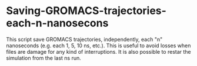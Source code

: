 # Saving-GROMACS-trajectories-each-n-nanosecons
This script save GROMACS trajectories, independently, each "n" nanoseconds (e.g. each 1, 5, 10 ns, etc.). This is useful to avoid losses when files are damage for any kind of interruptions. It is also possible to restar the simulation from the last ns run. 
